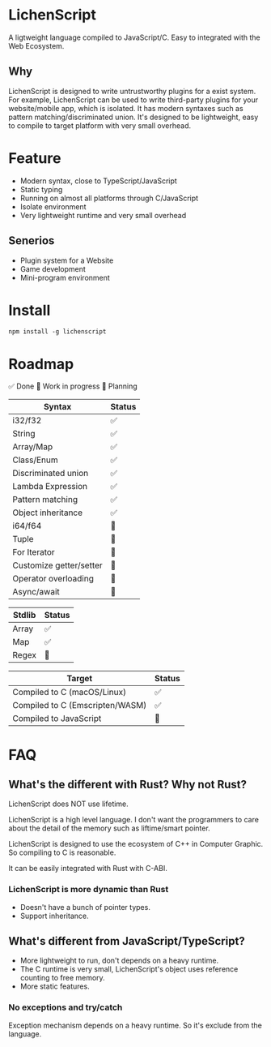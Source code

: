 
# LichenScript

A ligtweight language compiled to JavaScript/C.
Easy to integrated with the Web Ecosystem.

## Why

LichenScript is designed to write untrustworthy plugins for a exist system.
For example, LichenScript can be used to write third-party plugins for your website/mobile app, which is isolated.
It has modern syntaxes such as pattern matching/discriminated union.
It's designed to be lightweight, easy to compile to target platform with very small overhead.

# Feature

- Modern syntax, close to TypeScript/JavaScript
- Static typing
- Running on almost all platforms through C/JavaScript
- Isolate environment
- Very lightweight runtime and very small overhead

## Senerios

- Plugin system for a Website
- Game development
- Mini-program environment

# Install

```
npm install -g lichenscript
```

# Roadmap

✅ Done
🔨 Work in progress
📖 Planning

| Syntax | Status |
| ------ | ------ |
| i32/f32 | ✅ |
| String | ✅ |
| Array/Map | ✅ |
| Class/Enum | ✅ |
| Discriminated union | ✅ |
| Lambda Expression | ✅ |
| Pattern matching | ✅ |
| Object inheritance | ✅ |
| i64/f64 | 🔨 |
| Tuple | 🔨 |
| For Iterator | 🔨 |
| Customize getter/setter | 🔨 |
| Operator overloading | 📖 |
| Async/await | 📖 |

| Stdlib | Status |
| ------ | ------ |
| Array | ✅ |
| Map | ✅ |
| Regex | 📖 |

| Target | Status |
| ------ | ------ |
| Compiled to C (macOS/Linux) | ✅ |
| Compiled to C (Emscripten/WASM) | ✅ |
| Compiled to JavaScript | 🔨 |

# FAQ

## What's the different with Rust? Why not Rust?

LichenScript does NOT use lifetime.

LichenScript is a high level language.
I don't want the programmers to care about the detail
of the memory such as liftime/smart pointer.

LichenScript is designed to use the ecosystem of C++ in
Computer Graphic. So compiling to C is reasonable.

It can be easily integrated with Rust with C-ABI.

### LichenScript is more dynamic than Rust

- Doesn't have a bunch of pointer types.
- Support inheritance.

## What's different from JavaScript/TypeScript?

- More lightweight to run, don't depends on a heavy runtime.
- The C runtime is very small, LichenScript's object uses reference counting to free memory.
- More static features.

### No exceptions and try/catch

Exception mechanism depends on a heavy runtime.
So it's exclude from the language.
